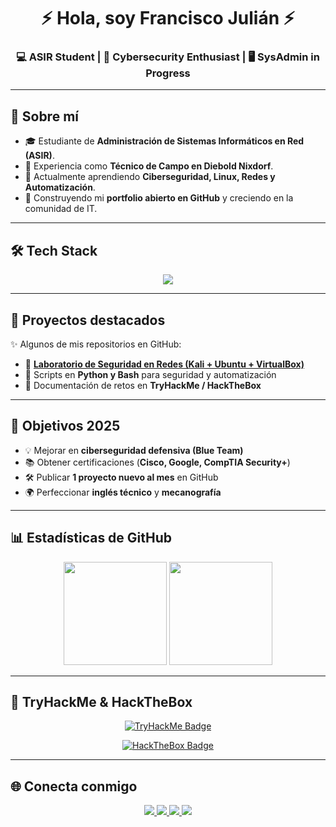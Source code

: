 <!-- Encabezado centrado con banner -->
<h1 align="center">⚡ Hola, soy Francisco Julián ⚡</h1>
<h3 align="center">💻 ASIR Student | 🔐 Cybersecurity Enthusiast | 🖥️ SysAdmin in Progress</h3>

---

## 🌌 Sobre mí
- 🎓 Estudiante de **Administración de Sistemas Informáticos en Red (ASIR)**.  
- 💼 Experiencia como **Técnico de Campo en Diebold Nixdorf**.  
- 🌱 Actualmente aprendiendo **Ciberseguridad, Linux, Redes y Automatización**.  
- 🚀 Construyendo mi **portfolio abierto en GitHub** y creciendo en la comunidad de IT.  

---

## 🛠️ Tech Stack
<p align="center">
  <img src="https://skillicons.dev/icons?i=linux,windows,python,bash,git,github,vscode,virtualbox,azure,docker" />
</p>

---

## 📂 Proyectos destacados
✨ Algunos de mis repositorios en GitHub:  

- 🔗 [**Laboratorio de Seguridad en Redes (Kali + Ubuntu + VirtualBox)**](https://github.com/pacojuliancuesta/lab-red-seguridad)  
- 🔗 Scripts en **Python y Bash** para seguridad y automatización  
- 🔗 Documentación de retos en **TryHackMe / HackTheBox**  

---

## 🌱 Objetivos 2025
- 💡 Mejorar en **ciberseguridad defensiva (Blue Team)**  
- 📚 Obtener certificaciones (**Cisco, Google, CompTIA Security+**)  
- 🛠️ Publicar **1 proyecto nuevo al mes** en GitHub  
- 🌍 Perfeccionar **inglés técnico** y **mecanografía**  

---

## 📊 Estadísticas de GitHub
<p align="center">
  <img src="https://github-readme-stats.vercel.app/api?username=pacojuliancuesta&show_icons=true&theme=radical&hide_border=true" height="165"/>
  <img src="https://github-readme-streak-stats.herokuapp.com/?user=pacojuliancuesta&theme=radical&hide_border=true" height="165"/>
</p>

---

## 🎯 TryHackMe & HackTheBox
<p align="center">
  <a href="https://tryhackme.com/p/pacojuliancuesta">
    <img src="https://tryhackme-badges.s3.amazonaws.com/TU_TRYHACKME_USER.png" alt="TryHackMe Badge" />
  </a>
</p>

<p align="center">
  <a href="https://app.hackthebox.com/profile/pacojuliancuesta">
    <img src="https://www.hackthebox.com/badge/image/pacojuliancuesta" alt="HackTheBox Badge" />
  </a>
</p>

---

## 🌐 Conecta conmigo
<p align="center">
  <a href="www.linkedin.com/in/franciscojuliáncuesta-bbbb25296">
    <img src="https://img.shields.io/badge/LinkedIn-0077B5?style=for-the-badge&logo=linkedin&logoColor=white"/>
  </a>
  <a href="https://github.com/pacojuliancuesta">
    <img src="https://img.shields.io/badge/GitHub-100000?style=for-the-badge&logo=github&logoColor=white"/>
  </a>
  <a href="https://tryhackme.com/p/pacojuliancuesta">
    <img src="https://img.shields.io/badge/TryHackMe-212C42?style=for-the-badge&logo=tryhackme&logoColor=white"/>
  </a>
  <a href="https://app.hackthebox.com/profile/pacojuliancuesta">
    <img src="https://img.shields.io/badge/HackTheBox-9FEF00?style=for-the-badge&logo=hackthebox&logoColor=black"/>
  </a>
</p>
